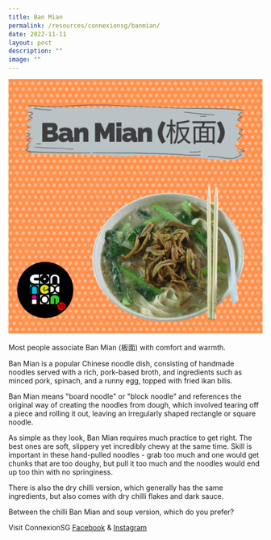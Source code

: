 ```yaml
---
title: Ban Mian
permalink: /resources/connexionsg/banmian/
date: 2022-11-11
layout: post
description: ""
image: ""
---
```

![](/images/connexionsg/2022/banmian.png)

Most people associate Ban Mian (板面) with comfort and warmth.

Ban Mian is a popular Chinese noodle dish, consisting of handmade noodles served with a rich, pork-based broth, and ingredients such as minced pork, spinach, and a runny egg, topped with fried ikan bilis.

Ban Mian means "board noodle" or "block noodle" and references the original way of creating the noodles from dough, which involved tearing off a piece and rolling it out, leaving an irregularly shaped rectangle or square noodle.

As simple as they look, Ban Mian requires much practice to get right. The best ones are soft, slippery yet incredibly chewy at the same time. Skill is important in these hand-pulled noodles - grab too much and one would get chunks that are too doughy, but pull it too much and the noodles would end up too thin with no springiness.

There is also the dry chilli version, which generally has the same ingredients, but also comes with dry chilli flakes and dark sauce.

Between the chilli Ban Mian and soup version, which do you prefer?


Visit ConnexionSG [Facebook](https://www.facebook.com/ConnexionSG) & [Instagram](https://www.instagram.com/connexionsg/)